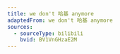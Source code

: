 ```yaml
---
title: we don't 哈基 anymore
adaptedFrom: we don't 哈基 anymore
sources:
  - sourceType: bilibili
    bvid: BV1VnGHzaE2M
---
```

